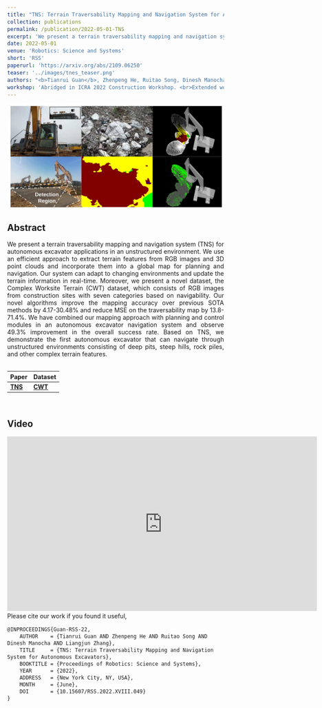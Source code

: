 ```yaml
---
title: "TNS: Terrain Traversability Mapping and Navigation System for Autonomous Excavators"
collection: publications
permalink: /publication/2022-05-01-TNS
excerpt: 'We present a terrain traversability mapping and navigation system (TNS) for autonomous excavator applications in an unstructured environment. Our system can adapt to changing environments and update the terrain information in real-time. Moreover, we present a novel dataset, the Complex Worksite Terrain (CWT) dataset, which consists of RGB images from construction sites with seven categories based on navigability. Our novel algorithms improve the mapping accuracy over previous SOTA methods by 4.17-30.48% and reduce MSE on the traversability map by 13.8-71.4%. We have combined our mapping approach with planning and control modules in an autonomous excavator navigation system and observe 49.3% improvement in the overall success rate. Based on TNS, we demonstrate the first autonomous excavator that can navigate through unstructured environments consisting of deep pits, steep hills, rock piles, and other complex terrain features.'
date: 2022-05-01
venue: 'Robotics: Science and Systems'
short: 'RSS'
paperurl: 'https://arxiv.org/abs/2109.06250'
teaser: '../images/tnes_teaser.png'
authors: "<b>Tianrui Guan</b>, Zhenpeng He, Ruitao Song, Dinesh Manocha, Liangjun Zhang"
workshop: 'Abridged in ICRA 2022 Construction Workshop. <br>Extended work also appeared in Autonomous Robots as [TNES: Terrain Traversability Mapping, Navigation and Excavation System](https://link.springer.com/article/10.1007/s10514-023-10113-9).'
---
```

<p style="text-align:center;">
<img src="../images/tnes_teaser.png" width="600">
</p>

## Abstract
<div style="text-align: justify">We present a terrain traversability mapping and navigation system (TNS) for autonomous excavator applications in an unstructured environment. We use an efficient approach to extract terrain features from RGB images and 3D point clouds and incorporate them into a global map for planning and navigation. Our system can adapt to changing environments and update the terrain information in real-time. Moreover, we present a novel dataset, the Complex Worksite Terrain (CWT) dataset, which consists of RGB images from construction sites with seven categories based on navigability. Our novel algorithms improve the mapping accuracy over previous SOTA methods by 4.17-30.48% and reduce MSE on the traversability map by 13.8-71.4%. We have combined our mapping approach with planning and control modules in an autonomous excavator navigation system and observe 49.3% improvement in the overall success rate. Based on TNS, we demonstrate the first autonomous excavator that can navigate through unstructured environments consisting of deep pits, steep hills, rock piles, and other complex terrain features.</div>
<br>

|Paper| Dataset|
|---|---|
|[**TNS**](https://arxiv.org/abs/2109.06250)|  [**CWT**](https://forms.gle/zeAcgptpideCrFbw8)|

<br>

## Video
<iframe width="720" height="405" src="https://www.youtube.com/embed/3Tgv0goK5-s" frameborder="0" allow="accelerometer; autoplay; encrypted-media; gyroscope; picture-in-picture" allowfullscreen></iframe>

<br>
Please cite our work if you found it useful,

```
@INPROCEEDINGS{Guan-RSS-22, 
    AUTHOR    = {Tianrui Guan AND Zhenpeng He AND Ruitao Song AND Dinesh Manocha AND Liangjun Zhang}, 
    TITLE     = {TNS: Terrain Traversability Mapping and Navigation System for Autonomous Excavators}, 
    BOOKTITLE = {Proceedings of Robotics: Science and Systems}, 
    YEAR      = {2022}, 
    ADDRESS   = {New York City, NY, USA}, 
    MONTH     = {June}, 
    DOI       = {10.15607/RSS.2022.XVIII.049} 
} 
```

